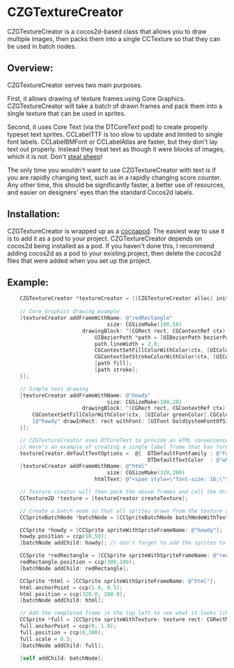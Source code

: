 CZGTextureCreator
=================

CZGTextureCreator is a cocos2d-based class that allows you to draw multiple images, then packs them into a single CCTexture so that they can be used in batch nodes.

Overview:
---

CZGTextureCreator serves two main purposes.  

First, it allows drawing of texture frames using Core Graphics.  CZGTextureCreator will take a batch of drawn frames and pack them into a single texture that can be used in sprites.  

Second, it uses Core Text (via the DTCoreText pod) to create properly typeset text sprites.  CCLabelTTF is too slow to update and limited to single font labels.  CCLabelBMFont or CCLabelAtlas are faster, but they don't lay text out properly.  Instead they treat text as though it were blocks of images, which it is not.  Don't [steal sheep](http://www.amazon.com/Stop-Stealing-Sheep-Find-Works/dp/0201703394)!

The only time you wouldn't want to use CZGTextureCreator with text is if you are rapidly changing text, such as in a rapidly changing score counter.  Any other time, this should be significantly faster, a better use of resources, and easier on designers' eyes than the standard Cocos2d labels.


Installation:
---

CZGTextureCreator is wrapped up as a [cocoapod](cocoapods.org).  The easiest way to use it is to add it as a pod to your project.  CZGTextureCreator depends on cocos2d being installed as a pod.  If you haven't done this, I recommend adding cocos2d as a pod to your existing project, then delete the cocos2d files that were added when you set up the project.

Example:
---
```objective-c
	CZGTextureCreator *textureCreator = [[CZGTextureCreator alloc] init];
  
	// Core Graphics drawing example
	[textureCreator addFrameWithName: @"redRectangle"
	                            size: CGSizeMake(100,50)
	                    drawingBlock: ^(CGRect rect, CGContextRef ctx) {
	                        UIBezierPath *path = [UIBezierPath bezierPathWithRoundedRect: CGRectInset(rect, 2.0, 2.0) cornerRadius: 10.0];
	                        path.lineWidth = 2.0;
	                        CGContextSetFillColorWithColor(ctx, [UIColor redColor].CGColor);
	                        CGContextSetStrokeColorWithColor(ctx, [UIColor whiteColor].CGColor);
	                        [path fill];
	                        [path stroke];
	}];

	// Simple text drawing
	[textureCreator addFrameWithName: @"howdy"
	                            size: CGSizeMake(100,20)
	                    drawingBlock: ^(CGRect rect, CGContextRef ctx) {
	    CGContextSetFillColorWithColor(ctx, [UIColor greenColor].CGColor);
	    [@"howdy" drawInRect: rect withFont: [UIFont boldSystemFontOfSize: 15.0]];
	}];

	// CZGTextureCreator uses DTCoreText to provide an HTML convenience method.
	// Here's an example of creating a single label frame that has formatted HTML text
	textureCreator.defaultTextOptions =  @{  DTDefaultFontFamily : @"Futura",
	                                         DTDefaultTextColor  : @"white"};
	[textureCreator addFrameWithName: @"html"
	                            size: CGSizeMake(320,200)
	                        htmlText: @"<span style=\"font-size: 16;\">Unladen swallow ground speed: <b>32</b> <i>mph</i></span>"];

	// Texture creator will then pack the above frames and call the draw blocks for each one.  It will also add the frame names to the texture frame cache.
	CCTexture2D *texture = [textureCreator createTexture];

	// Create a batch node so that all sprites drawn from the texture are batched into one draw call
	CCSpriteBatchNode *batchNode = [CCSpriteBatchNode batchNodeWithTexture: texture];

	CCSprite *howdy = [CCSprite spriteWithSpriteFrameName: @"howdy"];
	howdy.position = ccp(50,50);
	[batchNode addChild: howdy]; // don't forget to add the sprites to the batch node, not self

	CCSprite *redRectangle = [CCSprite spriteWithSpriteFrameName: @"redRectangle"];
	redRectangle.position = ccp(300,100);
	[batchNode addChild: redRectangle];

	CCSprite *html = [CCSprite spriteWithSpriteFrameName: @"html"];
	html.anchorPoint = ccp(1.0, 0.5);
	html.position = ccp(320.0, 200.0);
	[batchNode addChild: html];

	// Add the completed frame in the top left to see what it looks like:
	CCSprite *full = [CCSprite spriteWithTexture: texture rect: CGRectMake(0,0, texture.pixelsWide, texture.pixelsHigh)];
	full.anchorPoint = ccp(0, 1.0);
	full.position = ccp(0,300);
	full.scale = 0.5;
	[batchNode addChild: full];

	[self addChild: batchNode];
```
